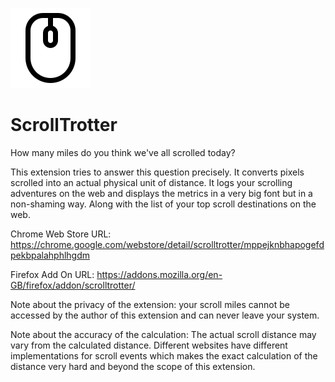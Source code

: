 ![ScrollTrotter](/img/logo.png?raw=true) 

# ScrollTrotter

How many miles do you think we've all scrolled today?

This extension tries to answer this question precisely. It converts pixels scrolled into an actual physical unit of distance. It logs your scrolling adventures on the web and displays the metrics in a very big font but in a non-shaming way. Along with the list of your top scroll destinations on the web.

Chrome Web Store URL: https://chrome.google.com/webstore/detail/scrolltrotter/mppejknbhapogefdpekbpalahphlhgdm

Firefox Add On URL: https://addons.mozilla.org/en-GB/firefox/addon/scrolltrotter/

Note about the privacy of the extension: your scroll miles cannot be accessed by the author of this extension and can never leave your system.

Note about the accuracy of the calculation: The actual scroll distance may vary from the calculated distance. Different websites have different implementations for scroll events which makes the exact calculation of the distance very hard and beyond the scope of this extension.
